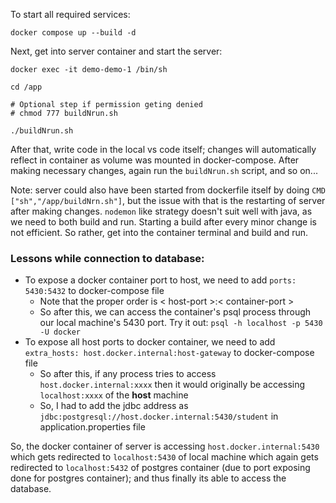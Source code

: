 To start all required services:

``` 
docker compose up --build -d
```

Next, get into server container and start the server:

```
docker exec -it demo-demo-1 /bin/sh

cd /app

# Optional step if permission geting denied
# chmod 777 buildNrun.sh

./buildNrun.sh
```

After that, write code in the local vs code itself; changes will automatically reflect in container as volume was mounted in docker-compose.
After making necessary changes, again run the `buildNrun.sh` script, and so on...

Note: server could also have been started from dockerfile itself by doing `CMD ["sh","/app/buildNrn.sh"]`, but the issue with
that is the restarting of server after making changes. 
`nodemon` like strategy doesn't suit well with java, as we need to both build and run.
Starting a build after every minor change is not efficient. So rather, get into the container terminal and build and run.

### Lessons while connection to database:

- To expose a docker container port to host, we need to add `ports: 5430:5432` to docker-compose file
  - Note that the proper order is < host-port >:< container-port >
  - So after this, we can access the container's psql process through our local machine's 5430 port. 
    Try it out: `psql -h localhost -p 5430 -U docker`
- To expose all host ports to docker container, we need to add `extra_hosts: host.docker.internal:host-gateway` to docker-compose file
  - So after this, if any process tries to access `host.docker.internal:xxxx` then it would originally be accessing `localhost:xxxx` of the <b>host</b> machine
  - So, I had to add the jdbc address as `jdbc:postgresql://host.docker.internal:5430/student` in application.properties file

So, the docker container of server is accessing `host.docker.internal:5430` which gets redirected to `localhost:5430` of local machine which again gets redirected
to `localhost:5432` of postgres container (due to port exposing done for postgres container); and thus finally its able to access the database.
